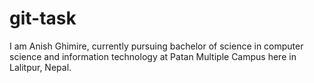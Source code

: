 # git-task
I am Anish Ghimire, currently pursuing bachelor of science in computer science and information technology at Patan Multiple Campus here in Lalitpur, Nepal.